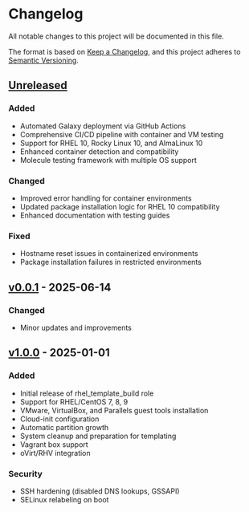 # Changelog

All notable changes to this project will be documented in this file.

The format is based on [Keep a Changelog](https://keepachangelog.com/en/1.0.0/),
and this project adheres to [Semantic Versioning](https://semver.org/spec/v2.0.0.html).

## [Unreleased]

### Added
- Automated Galaxy deployment via GitHub Actions
- Comprehensive CI/CD pipeline with container and VM testing
- Support for RHEL 10, Rocky Linux 10, and AlmaLinux 10
- Enhanced container detection and compatibility
- Molecule testing framework with multiple OS support

### Changed
- Improved error handling for container environments
- Updated package installation logic for RHEL 10 compatibility
- Enhanced documentation with testing guides

### Fixed
- Hostname reset issues in containerized environments
- Package installation failures in restricted environments

## [v0.0.1] - 2025-06-14

### Changed
- Minor updates and improvements

## [v1.0.0] - 2025-01-01

### Added
- Initial release of rhel_template_build role
- Support for RHEL/CentOS 7, 8, 9
- VMware, VirtualBox, and Parallels guest tools installation
- Cloud-init configuration
- Automatic partition growth
- System cleanup and preparation for templating
- Vagrant box support
- oVirt/RHV integration

### Security
- SSH hardening (disabled DNS lookups, GSSAPI)
- SELinux relabeling on boot

[Unreleased]: https://github.com/oatakan/ansible-role-rhel_template_build/compare/v0.0.1...HEAD
[v1.0.0]: https://github.com/oatakan/ansible-role-rhel_template_build/releases/tag/v1.0.0
[v0.0.1]: https://github.com/oatakan/ansible-role-rhel_template_build/compare/v1.0.0...v0.0.1

